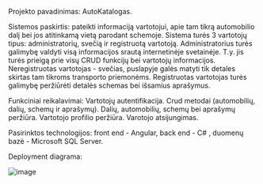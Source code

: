 Projekto pavadinimas: AutoKatalogas.

Sistemos paskirtis: pateikti informaciją vartotojui, apie tam tikrą automobilio dalį bei jos atitinkamą vietą parodant schemoje. Sistema turės 3 vartotojų tipus: administratorių, svečią ir registruotą vartotoją. 
  Administratorius turės galimybę valdyti visą informacijos srautą internetinėje svetainėje. T.y. jis turės prieigą prie visų CRUD funkcijų bei vartotojų informacijos.   Neregistruotas vartotojas - svečias, puslapyje galės matyti tik detales skirtas tam tikroms transporto priemonėms.
  Registruotas vartotojas turės galimybę peržiūrėti detalės schemas bei išsamius aprašymus. 

Funkciniai reikalavimai:
  Vartotojų autentifikacija.
  Crud metodai (automobilių, dalių, schemų ir aprašymų).
  Dalių, automobilių, schemų bei aprašymų peržiūra.
  Vartotojo profilio peržiūra.
  Varotojo atsijungimas.
  
Pasirinktos technologijos: front end - Angular, back end - C# , duomenų bazė - Microsoft SQL Server.

Deployment diagrama:

![image](https://user-images.githubusercontent.com/79149026/190982979-da54efdf-c075-4afc-b417-5a8978d9768f.png)

